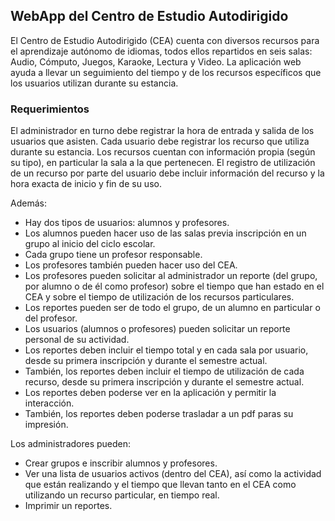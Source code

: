 ## WebApp del Centro de Estudio Autodirigido

El Centro de Estudio Autodirigido (CEA) cuenta con diversos recursos para el aprendizaje autónomo de idiomas, todos ellos repartidos en seis salas: Audio, Cómputo, Juegos, Karaoke, Lectura y Video. La aplicación web ayuda a llevar un seguimiento del tiempo y de los recursos específicos que los usuarios utilizan durante su estancia.

### Requerimientos

El administrador en turno debe registrar la hora de entrada y salida de los usuarios que asisten. Cada usuario debe registrar los recurso que utiliza durante su estancia. Los recursos cuentan con información propia (según su tipo), en particular la sala a la que pertenecen. El registro de utilización de un recurso por parte del usuario debe incluir información del recurso y la hora exacta de inicio y fin de su uso.

Además:

* Hay dos tipos de usuarios: alumnos y profesores.
* Los alumnos pueden hacer uso de las salas previa inscripción en un grupo al inicio del ciclo escolar.
* Cada grupo tiene un profesor responsable.
* Los profesores también pueden hacer uso del CEA.
* Los profesores pueden solicitar al administrador un reporte (del grupo, por alumno o de él como profesor) sobre el tiempo que han estado en el CEA y sobre el tiempo de utilización de los recursos particulares.
* Los reportes pueden ser de todo el grupo, de un alumno en particular o del profesor.
* Los usuarios (alumnos o profesores) pueden solicitar un reporte personal de su actividad.
* Los reportes deben incluir el tiempo total y en cada sala por usuario, desde su primera inscripción y durante el semestre actual.
* También, los reportes deben incluir el tiempo de utilización de cada recurso, desde su primera inscripción y durante el semestre actual.
* Los reportes deben poderse ver en la aplicación y permitir la interacción.
* También, los reportes deben poderse trasladar a un pdf paras su impresión. 

Los administradores pueden:

* Crear grupos e inscribir alumnos y profesores.
* Ver una lista de usuarios activos (dentro del CEA), así como la actividad que están realizando y el tiempo que llevan tanto en el CEA como utilizando un recurso particular, en tiempo real.
* Imprimir un reportes.


